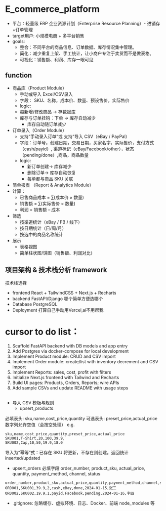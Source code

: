 # E_commerce_platform
* 平台：轻量级 ERP 企业资源计划（Enterprise Resource Planning）- 进销存+订单管理
* target用户: 小规模电商 + 多平台销售
* goals: 
  * 整合：不同平台的商品信息、订单数据、库存情况集中管理。
  * 简化：减少重复上架、手工统计，让小商户专注于卖货而不是做表格。
  * 可视化：销售额、利润、库存一眼可见

## function
* 商品库（Product Module）
  * 手动或导入 Excel/CSV录入
  * 字段： SKU、名称，成本价、数量、预设售价，实际售价
  * logic: 
  * 每新增/修改商品 → 存数据库
  * 库存与订单挂钩：下单 → 库存自动减少
    * 库存自动随订单减少
* 订单录入（Order Module）
  * 支持“手动录入订单”或 支持“导入 CSV（eBay / PayPal）
  * 字段：订单号，创建日期，交易日期，买家名字，实际售价，支付方式（cash/payid）, 渠道标记（eBay/Facebook/other），状态（pending/done）,商品，商品数量
  * logic:
    * 新订单创建→ 库存减少
    * 删除订单→ 库存自动恢复
    * 每单都与商品 SKU 关联
* 简单报表 （Report & Analytics Module）
* 计算：
  * 已售商品成本 = ∑(成本价 × 数量)
  * 销售额 = ∑(实际售价 × 数量)
  * 利润 = 销售额 – 成本
* 筛选
  * 按渠道统计（eBay / FB / 线下）
  * 按日期统计（日/周/月）
  * 按选中的商品名称统计
* 展示
  * 表格视图
  * 简单柱状图/饼图（销售额、利润对比）

## 项目架构 & 技术栈分析 framework
技术栈选择
* frontend
React + TailwindCSS + Next.js + Recharts
* backend
FastAPI/Django 哪个简单方便选哪个
* Database
PostgreSQL
* Deployment
打算自己手动用Vercel,ai不用帮我

# cursor to do list：
1. Scaffold FastAPI backend with DB models and app entry
2. Add Postgres via docker-compose for local development
3. Implement Product module: CRUD and CSV import
4. Implement Order module: create/list with inventory decrement and CSV import
5. Implement Reports: sales, cost, profit with filters
6. Initialize Next.js frontend with Tailwind and Recharts
7. Build UI pages: Products, Orders, Reports; wire APIs
8. Add sample CSVs and update README with usage steps

## 
* 导入 CSV 模板与规则
  * upsert_products

必填表头: sku,name,cost_price,quantity
可选表头: preset_price,actual_price
数字列允许空值（会按空处理）
e.g. 
```
sku,name,cost_price,quantity,preset_price,actual_price
SKU001,T-Shirt,20,100,39.9,
SKU002,Cap,10,50,19.9,18.0
```
导入为“幂等”式：已存在 SKU 将更新，不存在则创建。返回统计 inserted/updated

  * upsert_orders
必填字段 order_number, product_sku, actual_price, quantity, payment_method, channel, status
```
order_number,product_sku,actual_price,quantity,payment_method,channel,status,transaction_date,buyer_name
ORD001,SKU001,39.9,2,cash,eBay,done,2024-01-15,张三
ORD002,SKU002,19.9,1,payid,Facebook,pending,2024-01-16,李四
```
* .gitignore: 忽略缓存、虚拟环境、日志、Docker、前端 node_modules 等